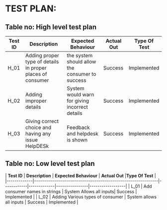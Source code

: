 # TEST PLAN:

## Table no: High level test plan

| **Test ID** | **Description**                                              | **Expected Behaviour**  | **Actual Out** |**Type Of Test**  |    
|-------------|--------------------------------------------------------------|------------|----------------|------------------|
|  H_01       |Adding proper type of details in proper places of consumer|  the system should allow the consumer to success |Success|Implemented |
|  H_02       |Adding improper details| System would warn for giving incorrect details|Success|Implemented    |
|  H_03       |Giving correct choice and having any issue HelpDESk|  Feedback and helpdesk is shown|Success|Implemented   |

## Table no: Low level test plan

| **Test ID** | **Description**                                              | **Expected Behaviour**  | **Actual Out** |**Type Of Test**  |    
|-------------|--------------------------------------------------------------|------------|-------------|----------------|------------------|
|  L_01       | Add consumer names in strings |  System Allows all inputs| Success | Implemented |
|  L_02       | Adding Various types of consumer |  System allows all inputs | Success | Implemented    |

